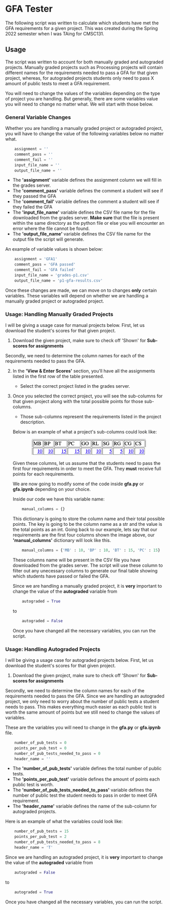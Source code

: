 # GFA Tester

The following script was written to calculate which students have met the GFA requirements for a given project. This was created during the Spring 2022 semester when I was TAing for CMSC131.

## Usage

The script was written to account for both manually graded and autograded projects. Manually graded projects such as Processing projects will contain different names for the requirements needed to pass a GFA for that given project, whereas, for autograded projects students only need to pass X amount of public tests to meet a GFA requirement.

You will need to change the values of the variables depending on the type of project you are handling. But generally, there are some variables value you will need to change no matter what. We will start with those below. 

### General Variable Changes

Whether you are handling a manually graded project or autograded project, you will have to change the value of the following variables below no matter what.

```python
    assignment = ''
    comment_pass = ''
    comment_fail = ''
    input_file_name = ''
    output_file_name = ''
```

- The **'assignment'** variable defines the assignment column we will fill in the grades server.
- The **'comment_pass'** variable defines the comment a student will see if they passed the GFA
- The **'comment_fail'** variable defines the comment a student will see if they failed the GFA
- The **'input_file_name'** variable defines the CSV file name for the file downloaded from the grades server. **Make sure** that the file is present within the same directory as the python file or else you will encounter an error where the file cannot be found.
- The **'output_file_name'** variable defines the CSV file name for the output file the script will generate.

An example of variable values is shown below:

```python
    assignment = 'GFA1'
    comment_pass = 'GFA passed'
    comment_fail = 'GFA failed'
    input_file_name = 'grades-p1.csv'
    output_file_name = 'p1-gfa-results.csv'
```
Once these changes are made, we can move on to changes **only** certain variables. These variables will depend on whether we are handling a manually graded project or autograded project. 

### Usage: Handling Manually Graded Projects

I will be giving a usage case for manual projects below. First, let us download the student's scores for that given project.

1. Download the given project, make sure to check off 'Shown' for **Sub-scores for assignments**

Secondly, we need to determine the column names for each of the requirements needed to pass the GFA. 

2. In the **'View & Enter Scores'** section, you'll have all the assignments listed in the first row of the table presented.
    - Select the correct project listed in the grades server.
3. Once you selected the correct project, you will see the sub-columns for that given project along with the total possible points for those sub-columns.
    - Those sub-columns represent the requirements listed in the project description. 

    Below is an example of what a project's sub-columns could look like:

    <p align="center">
        <img src="img/columns.png" />
    </p>

    Given these columns, let us assume that the students need to pass the first four requirements in order to meet the GFA. They **must** receive full points for each requirements.

    We are now going to modify some of the code inside **gfa.py** or **gfa.ipynb** depending on your choice.

    Inside our code we have this variable name:

    ```python
        manual_columns = {}
    ```

    This dictionary is going to store the column name and their total possible points. The key is going to be the column name as a str and the value is the total points as an int. Going back to our example, lets say that our requirements are the first four columns shown the image above, our **'manual_columns'** dictionary will look like this.

    ```python
        manual_columns = {'MB' : 10, 'BP' : 10, 'BT' : 15, 'PC' : 15}
    ```

    These columns name will be present in the CSV file you have downloaded from the grades server. The script will use these column to filter out any unecessary columns to generate our final table showing which students have passed or failed the GFA.

    Since we are handling a manually graded project, it is **very** important to change the value of the **autograded** variable from 
    ```python
        autograded = True
    ```
    to 
    ```python
        autograded = False
    ```

    Once you have changed all the necessary variables, you can run the script.


### Usage: Handling Autograded Projects

I will be giving a usage case for autograded projects below. First, let us download the student's scores for that given project.

1. Download the given project, make sure to check off 'Shown' for **Sub-scores for assignments**

Secondly, we need to determine the column names for each of the requirements needed to pass the GFA. Since we are handling an autograded project, we only need to worry about the number of public tests a student needs to pass. This makes everything much easier as each public test is worth the same amount of points but we still need to change the values of variables.

These are the variables you will need to change in the **gfa.py** or **gfa.ipynb** file.
```python
    number_of_pub_tests = 0
    points_per_pub_test = 0
    number_of_pub_tests_needed_to_pass = 0
    header_name = ''
```

- The **'number_of_pub_tests'** variable defines the total number of public tests.
- The **'points_per_pub_test'** variable defines the amount of points each public test is worth.
- The **'number_of_pub_tests_needed_to_pass'** variable defines the number of public test the student needs to pass in order to meet GFA requirement.
- The **'header_name'** variable defines the name of the sub-column for autograded projects.

Here is an example of what the variables could look like:

```python
    number_of_pub_tests = 15
    points_per_pub_test = 2
    number_of_pub_tests_needed_to_pass = 8
    header_name = 'T'
```

Since we are handling an autograded project, it is **very** important to change the value of the **autograded** variable from 
```python
    autograded = False
```
to 
```python
    autograded = True
```

Once you have changed all the necessary variables, you can run the script.
